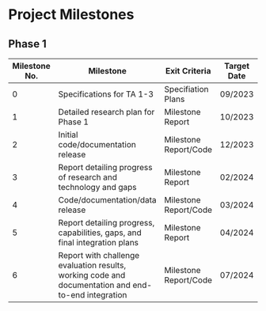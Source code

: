 # Project Milestones
## Phase 1

| Milestone No. | Milestone | Exit Criteria | Target Date | Product |
| --------- | ---- | ------------- | ----------- | ------- |
| 0 | Specifications for TA 1-3 | Specifiation Plans | 09/2023 | |
| 1 | Detailed research plan for Phase 1 | Milestone Report | 10/2023 | |
| 2 | Initial code/documentation release | Milestone Report/Code | 12/2023 | |
| 3 | Report detailing progress of research and technology and gaps | Milestone Report | 02/2024 | |
| 4 | Code/documentation/data release | Milestone Report/Code | 03/2024 | |
| 5 | Report detailing progress, capabilities, gaps, and final integration plans | Milestone Report | 04/2024 | |
| 6 | Report with challenge evaluation results, working code and documentation and end-to-end integration | Milestone Report/Code | 07/2024 | |
